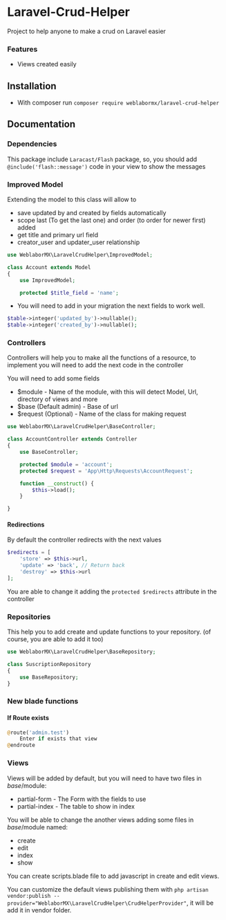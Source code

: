 # Laravel-Crud-Helper
Project to help anyone to make a crud on Laravel easier

### Features
- Views created easily

## Installation
- With composer run `composer require weblabormx/laravel-crud-helper` 

## Documentation

### Dependencies
This package include `Laracast/Flash` package, so, you should add `@include('flash::message')` code in your view to show the messages

### Improved Model
Extending the model to this class will allow to
- save updated by and created by fields automatically
- scope last (To get the last one) and order (to order for newer first) added
- get title and primary url field
- creator_user and updater_user relationship

```php
use WeblaborMX\LaravelCrudHelper\ImprovedModel;

class Account extends Model
{
    use ImprovedModel;

    protected $title_field = 'name';
```

- You will need to add in your migration the next fields to work well.
```php
$table->integer('updated_by')->nullable();
$table->integer('created_by')->nullable();
```

### Controllers
Controllers will help you to make all the functions of a resource, to implement you will need to add the next code in the controller

You will need to add some fields
- $module - Name of the module, with this will detect Model, Url, directory of views and more
- $base (Default admin) - Base of url
- $request (Optional) - Name of the class for making request
```php
use WeblaborMX\LaravelCrudHelper\BaseController;

class AccountController extends Controller
{
	use BaseController;

    protected $module = 'account';
    protected $request = 'App\Http\Requests\AccountRequest';

    function __construct() {
        $this->load();
    }

}
```

#### Redirections
By default the controller redirects with the next values
```php
$redirects = [
    'store' => $this->url,
    'update' => 'back', // Return back
    'destroy' => $this->url
];
```
You are able to change it adding the `protected $redirects` attribute in the controller

### Repositories
This help you to add create and update functions to your repository. (of course, you are able to add it too)

```php
use WeblaborMX\LaravelCrudHelper\BaseRepository;

class SuscriptionRepository
{
	use BaseRepository;
}
```

### New blade functions
#### If Route exists
```php
@route('admin.test')
	Enter if exists that view
@endroute
```

### Views
Views will be added by default, but you will need to have two files in $base/$module:
- partial-form - The Form with the fields to use
- partial-index - The table to show in index

You will be able to change the another views adding some files in $base/$module named:
- create
- edit
- index
- show

You can create scripts.blade file to add javascript in create and edit views.

You can customize the default views publishing them with `php artisan vendor:publish --provider="WeblaborMX\LaravelCrudHelper\CrudHelperProvider"`, it will be add it in vendor folder.
